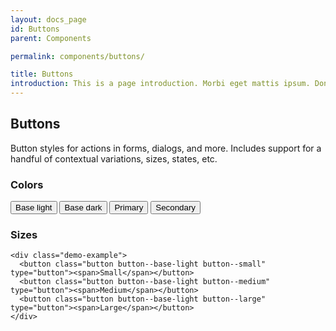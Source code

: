 ```yaml
---
layout: docs_page
id: Buttons
parent: Components

permalink: components/buttons/

title: Buttons
introduction: This is a page introduction. Morbi eget mattis ipsum. Donec massa nibh, bibendum at sit amet ipsum.
---
```

<h2>Buttons</h2>

<p>Button styles for actions in forms, dialogs, and more. Includes support for a handful of contextual variations, sizes, states, etc.</p>

<h3>Colors</h3>

<div class="demo-example">
  <button class="button button--base-light" type="button"><span>Base light</span></button>
  <button class="button button--base-dark" type="button"><span>Base dark</span></button>
  <button class="button button--primary" type="button"><span>Primary</span></button>
  <button class="button button--secondary" type="button"><span>Secondary</span></button>
</div>

<h3>Sizes</h3>

```
<div class="demo-example">
  <button class="button button--base-light button--small" type="button"><span>Small</span></button>
  <button class="button button--base-light button--medium" type="button"><span>Medium</span></button>
  <button class="button button--base-light button--large" type="button"><span>Large</span></button>
</div>
```
